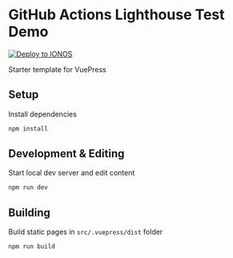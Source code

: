 # GitHub Actions Lighthouse Test Demo

[![Deploy to IONOS](https://images.ionos.space/deploy-now-icons/deploy-to-ionos-btn.svg)](https://ionos.space/setup?repo=https://github.com/ionos-deploy-now/hello-vuepress)

Starter template for VuePress

## Setup

Install dependencies

```bash
npm install
```

## Development & Editing

Start local dev server and edit content

```bash
npm run dev
```

## Building

Build static pages in `src/.vuepress/dist` folder

```bash
npm run build
```
